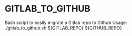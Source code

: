 # GITLAB_TO_GITHUB

Bash script to easily migrate a Gitlab repo to Github
Usage: ./gitlab_to_github.sh ${GITLAB_REPO} ${GITHUB_REPO}

